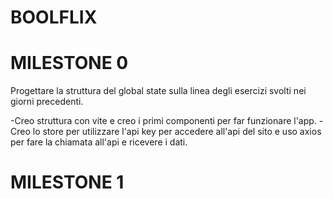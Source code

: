 # BOOLFLIX

# MILESTONE 0

Progettare la struttura del global state sulla linea degli esercizi svolti nei giorni precedenti.

-Creo struttura con vite e creo i primi componenti per far funzionare l'app. 
-Creo lo store per utilizzare l'api key per accedere all'api del sito e uso axios per fare la chiamata all'api e ricevere i dati.

# MILESTONE 1 




